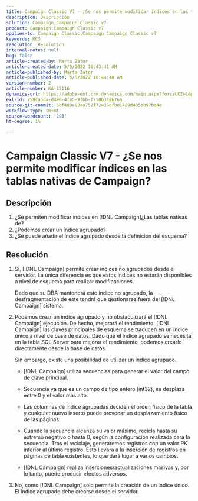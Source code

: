 ```yaml
---
title: Campaign Classic V7 - ¿Se nos permite modificar índices en las tablas nativas de Campaign?
description: Descripción
solution: Campaign,Campaign Classic v7
product: Campaign,Campaign Classic v7
applies-to: Campaign Classic,Campaign,Campaign Classic v7
keywords: KCS
resolution: Resolution
internal-notes: null
bug: false
article-created-by: Marta Zator
article-created-date: 5/5/2022 10:43:41 AM
article-published-by: Marta Zator
article-published-date: 5/5/2022 10:44:48 AM
version-number: 2
article-number: KA-15116
dynamics-url: https://adobe-ent.crm.dynamics.com/main.aspx?forceUCI=1&pagetype=entityrecord&etn=knowledgearticle&id=126c1838-60cc-ec11-a7b5-6045bd00dbbc
exl-id: 759ca5da-d490-4f85-9fbb-f750b328b766
source-git-commit: 6bf489e02aa752f72436dfbe1489d405eb97ba4e
workflow-type: tm+mt
source-wordcount: '293'
ht-degree: 1%

---
```


# Campaign Classic V7 - ¿Se nos permite modificar índices en las tablas nativas de Campaign?

## Descripción

1. ¿Se permiten modificar índices en [!DNL Campaign]¿Las tablas nativas de?
1. ¿Podemos crear un índice agrupado?
1. ¿Se puede añadir el índice agrupado desde la definición del esquema?

## Resolución

1. Sí, [!DNL Campaign] permite crear índices no agrupados desde el servidor. La única diferencia es que estos índices no estarán disponibles a nivel de esquema para realizar modificaciones. 

   Dado que su DBA mantendrá este índice no agrupado, la desfragmentación de este tendrá que gestionarse fuera del [!DNL Campaign] sistema.

1. Podemos crear un índice agrupado y no obstaculizará el [!DNL Campaign] ejecución. De hecho, mejorará el rendimiento. [!DNL Campaign] las claves principales de esquema se traducen en un índice único a nivel de base de datos. Dado que el índice agrupado se necesita en la tabla SQL Server para mejorar el rendimiento, podemos crearlo directamente desde la base de datos.

   Sin embargo, existe una posibilidad de utilizar un índice agrupado. 

   - [!DNL Campaign] utiliza secuencias para generar el valor del campo de clave principal.

   - Secuencia ya que es un campo de tipo entero (int32), se desplaza entre 0 y el valor más alto.

   - Las columnas de índice agrupadas deciden el orden físico de la tabla y cualquier nuevo inserto puede provocar un desplazamiento físico de las páginas.

   - Cuando la secuencia alcanza su valor máximo, recicla hasta su extremo negativo o hasta 0, según la configuración realizada para la secuencia. Tras el reciclaje, generaremos registros con un valor PK inferior al último registro. Esto llevará a la inserción de registros en páginas de tabla existentes, lo que dará lugar a varios cambios. 

   - [!DNL Campaign] realiza inserciones/actualizaciones masivas y, por lo tanto, puede producir efectos adversos.

1. No, como [!DNL Campaign] solo permite la creación de un índice único. El índice agrupado debe crearse desde el servidor.
